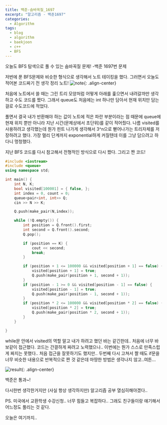 ```yaml
---
title: 백준-숨바꼭질_1697
excerpt: "알고리즘 - 백준1697"
categories:
  - Algorithm
tags: 
  - blog 
  - algorithm 
  - baekjoon
  - c++
  - BFS
---
```


오늘도 BFS 탐색으로 풀 수 있는 숨바꼭질 문제! -백준 1697번 문제

저번에 푼 BFS문제와 비슷한 형식으로 생각해서 노트 테이킹을 했다.
그러면서 오늘도 적어본 코드짜기 전 생각 정리 노트!
![note](https://noonnoo.github.io/assets/images/algorithm/2020_01/1697_note.jpg "오늘은 노트테이킹하고나서 코드 짤 때 많은 변경이 있었다."){: .align-center}

처음에 노트에서 쓸 때는 그린 트리 모양처럼 어떻게 아래를 훑으면서 내려갈까만 생각하고 수도 코드를 짰다.
그래서 queue도 처음에는 int 하나만 담아서 현재 위치만 담는 걸로 수도코드에 적었다.

풀면서 결국 내가 반환해야 하는 값이 노트에 적은 파란 부분이라는 점 때문에 queue에 현재 위치 뿐만 아니라 지난 시간(문제상에서 초단위)를 같이 적어줬다. 
나름 visited를 사용하려고 생각했는데 뭔가 핀트 나가게 생각해서 3^n으로 뻗어나가는 트리자체를 저장하려고 했다. 
가장 멀리 단계까지 exponential하게 커질텐데 이를 그냥 담으려고 하다니 멍청했다.

지난 BFS 코드를 다시 참고해서 전형적인 방식으로 다시 짰다.
그리고 짠 코드!

```cpp
#include <iostream>
#include <queue>
using namespace std;

int main() {
	int N, K;
	bool visited[100001] = { false, };
	int index = 0, count = 0;
	queue<pair<int, int>> Q;
	cin >> N >> K;

	Q.push(make_pair(N,index));

	while (!Q.empty()) {
		int position = Q.front().first;
		int second = Q.front().second;
		Q.pop();

		if (position == K) {
			cout << second;
			break;
		}

		if (position + 1 <= 100000 && visited[position + 1] == false) {
			visited[position + 1] = true;
			Q.push(make_pair(position + 1, second + 1));
		}
		if (position - 1 >= 0 && visited[position - 1] == false) {
			visited[position - 1] = true;
			Q.push(make_pair(position - 1, second + 1));
		}
		if (position * 2 <= 100000 && visited[position * 2] == false) {
			visited[position * 2] = true;
			Q.push(make_pair(position * 2, second + 1));
		}
	}

}
```

while문 안에서 visited의 역할 말고 내가 하려고 했던 바는 같긴한데.. 처음에 너무 바보같이 접근했다.
코드는 간결하게 짜려고 노력했으나.. 이번에는 뭔가 스스로 만족스럽게 짜지는 못했다.. 
처음 접근을 잘못하기도 했지만.. 두번째 다시 고쳐서 짤 때도 if문을 너무 비슷한 내용으로 반복적으로 짠 것 같은데 마땅한 방법은 생각나지 않고..여튼...

![result](https://noonnoo.github.io/assets/images/algorithm/2020_01/1697_result.PNG "백준 결과! 한번에 통과!"){: .align-center}

백준은 통과~!

다시한번 생각한거지만 (사실 항상 생각하지만) 알고리즘 공부 열심히해야겠다..

PS.
미국에서 교환학생 수강신청.. 너무 힘들고 복잡하다.. 그래도 친구들이랑 얘기해서 어느정도 풀리는 것 같다.

오늘은 여기까지..
